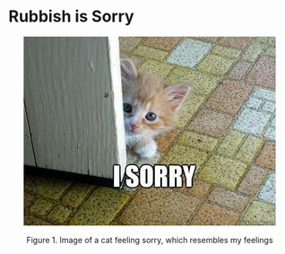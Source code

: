 # Rubbish is Sorry

<p align="center">
<img src="cat.jpg"/>  
</p>
<p align="center"> Figure 1. Image of a cat feeling sorry, which resembles my feelings

